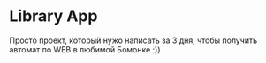 # Library App

Просто проект, который нужо написать за 3 дня, чтобы получить автомат по WEB в любимой Бомонке :))
